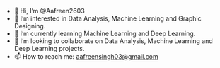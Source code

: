- 👋 Hi, I’m @Aafreen2603
- 👀 I’m interested in Data Analysis, Machine Learning and Graphic Designing.
- 🌱 I’m currently learning Machine Learning and Deep Learning.
- 💞️ I’m looking to collaborate on Data Analysis, Machine Learning and Deep Learning projects.
- 📫 How to reach me: aafreensingh03@gmail.com

<!---
Aafreen2603/Aafreen2603 is a ✨ special ✨ repository because its `README.md` (this file) appears on your GitHub profile.
You can click the Preview link to take a look at your changes.
--->
